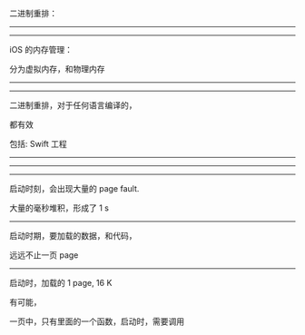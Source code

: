 二进制重排：




<hr>



<hr>



iOS 的内存管理：


分为虚拟内存，和物理内存






<hr>



<hr>


二进制重排，对于任何语言编译的，


都有效


包括: Swift 工程








<hr>





<hr>



<hr>



启动时刻，会出现大量的 page fault.


大量的毫秒堆积，形成了 1 s








<hr>

启动时期，要加载的数据，和代码，


远远不止一页 page





<hr>



启动时，加载的 1 page, 16 K


有可能，


一页中，只有里面的一个函数，启动时，需要调用